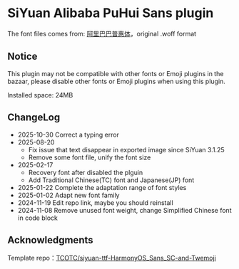 # SiYuan Alibaba PuHui Sans plugin

The font files comes from: [阿里巴巴普惠体](https://www.alibabafonts.com/#/font)，original .woff format

## Notice

This plugin may not be compatible with other fonts or Emoji plugins in the bazaar, please disable other fonts or Emoji plugins when using this plugin.

Installed space: 24MB

## ChangeLog

- 2025-10-30 Correct a typing error
- 2025-08-20
  - Fix issue that text disappear in exported image since SiYuan 3.1.25
  - Remove some font file, unify the font size
- 2025-02-17
  - Recovery font after disabled the plguin
  - Add Traditional Chinese(TC) font and Japanese(JP) font
- 2025-01-22 Complete the adaptation range of font styles
- 2025-01-02 Adapt new font family
- 2024-11-19 Edit repo link, maybe you should reinstall
- 2024-11-08 Remove unused font weight, change Simplified Chinese font in code block

## Acknowledgments

Template repo：[TCOTC/siyuan-ttf-HarmonyOS_Sans_SC-and-Twemoji](https://github.com/TCOTC/siyuan-ttf-HarmonyOS_Sans_SC-and-Twemoji)
